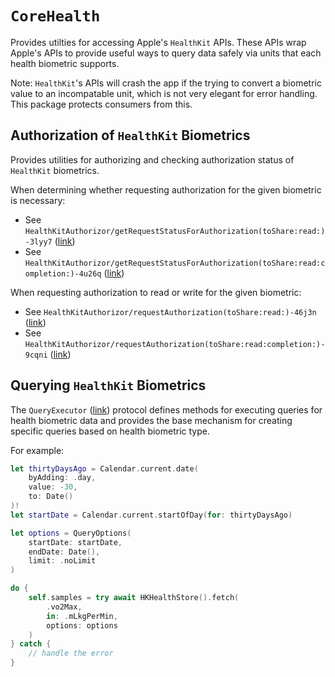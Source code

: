 # ``CoreHealth``

Provides utilties for accessing Apple's `HealthKit` APIs. These APIs wrap Apple's APIs to provide
useful ways to query data safely via units that each health biometric supports.

Note: `HealthKit`'s APIs will crash the app if the trying to convert a biometric value to an
incompatable unit, which is not very elegant for error handling. This package protects consumers
from this.

## Authorization of `HealthKit` Biometrics

Provides utilities for authorizing and checking authorization status of `HealthKit` biometrics. 

When determining whether requesting authorization for the given biometric is necessary:
- See ``HealthKitAuthorizor/getRequestStatusForAuthorization(toShare:read:)-3lyy7`` ([link](../Authorization/HealthKitAuthorizor.swift))
- See ``HealthKitAuthorizor/getRequestStatusForAuthorization(toShare:read:completion:)-4u26q``  ([link](../Authorization/HealthKitAuthorizor.swift))

When requesting authorization to read or write for the given biometric:
- See ``HealthKitAuthorizor/requestAuthorization(toShare:read:)-46j3n`` ([link](../Authorization/HealthKitAuthorizor.swift))
- See ``HealthKitAuthorizor/requestAuthorization(toShare:read:completion:)-9cqni`` ([link](../Authorization/HealthKitAuthorizor.swift))

## Querying `HealthKit` Biometrics

The ``QueryExecutor`` ([link](../QueryExecutor/QueryExecutor.swift)) protocol defines methods for executing queries for health biometric data
and provides the base mechanism for creating specific queries based on health biometric type.

For example:
```swift
let thirtyDaysAgo = Calendar.current.date(
    byAdding: .day,
    value: -30,
    to: Date()
)!
let startDate = Calendar.current.startOfDay(for: thirtyDaysAgo)

let options = QueryOptions(
    startDate: startDate,
    endDate: Date(),
    limit: .noLimit
)

do {
    self.samples = try await HKHealthStore().fetch(
        .vo2Max,
        in: .mLkgPerMin,
        options: options
    )    
} catch {
    // handle the error
}
```
